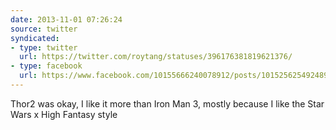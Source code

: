 ```yaml
---
date: 2013-11-01 07:26:24
source: twitter
syndicated:
- type: twitter
  url: https://twitter.com/roytang/statuses/396176381819621376/
- type: facebook
  url: https://www.facebook.com/10155666240078912/posts/10152562549248912
---
```


Thor2 was okay, I like it more than Iron Man 3, mostly because I like the Star Wars x High Fantasy style